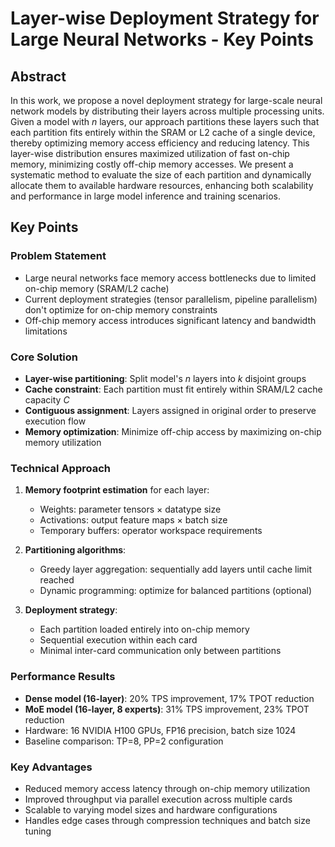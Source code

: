 # Layer-wise Deployment Strategy for Large Neural Networks - Key Points

## Abstract
In this work, we propose a novel deployment strategy for large-scale neural network models by distributing their layers across multiple processing units. Given a model with *n* layers, our approach partitions these layers such that each partition fits entirely within the SRAM or L2 cache of a single device, thereby optimizing memory access efficiency and reducing latency. This layer-wise distribution ensures maximized utilization of fast on-chip memory, minimizing costly off-chip memory accesses. We present a systematic method to evaluate the size of each partition and dynamically allocate them to available hardware resources, enhancing both scalability and performance in large model inference and training scenarios.

## Key Points

### Problem Statement
- Large neural networks face memory access bottlenecks due to limited on-chip memory (SRAM/L2 cache)
- Current deployment strategies (tensor parallelism, pipeline parallelism) don't optimize for on-chip memory constraints
- Off-chip memory access introduces significant latency and bandwidth limitations

### Core Solution
- **Layer-wise partitioning**: Split model's *n* layers into *k* disjoint groups
- **Cache constraint**: Each partition must fit entirely within SRAM/L2 cache capacity *C*
- **Contiguous assignment**: Layers assigned in original order to preserve execution flow
- **Memory optimization**: Minimize off-chip access by maximizing on-chip memory utilization

### Technical Approach
1. **Memory footprint estimation** for each layer:
   - Weights: parameter tensors × datatype size
   - Activations: output feature maps × batch size
   - Temporary buffers: operator workspace requirements

2. **Partitioning algorithms**:
   - Greedy layer aggregation: sequentially add layers until cache limit reached
   - Dynamic programming: optimize for balanced partitions (optional)

3. **Deployment strategy**:
   - Each partition loaded entirely into on-chip memory
   - Sequential execution within each card
   - Minimal inter-card communication only between partitions

### Performance Results
- **Dense model (16-layer)**: 20% TPS improvement, 17% TPOT reduction
- **MoE model (16-layer, 8 experts)**: 31% TPS improvement, 23% TPOT reduction
- Hardware: 16 NVIDIA H100 GPUs, FP16 precision, batch size 1024
- Baseline comparison: TP=8, PP=2 configuration

### Key Advantages
- Reduced memory access latency through on-chip memory utilization
- Improved throughput via parallel execution across multiple cards
- Scalable to varying model sizes and hardware configurations
- Handles edge cases through compression techniques and batch size tuning